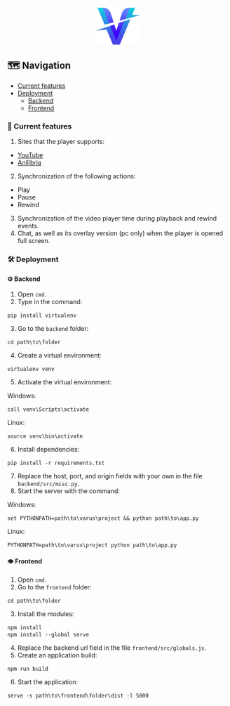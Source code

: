 <p align="center">
  <img src="logo.svg" width="100">
</p>

## 🗺️ Navigation
* [Current features](#-current-features)
* [Deployment](#%EF%B8%8F-deployment)
  * [Backend](#-backend)
  * [Frontend](#-frontend)

### 📄 Current features
1. Sites that the player supports:
  - [YouTube](https://www.youtube.com)
  - [Anilibria](https://www.anilibria.tv/pages/catalog.php)
2. Synchronization of the following actions:
  - Play
  - Pause
  - Rewind
3. Synchronization of the video player time during playback and rewind events.
4. Chat, as well as its overlay version (pc only) when the player is opened full screen.

### 🛠️ Deployment
#### ⚙️ Backend
1. Open `cmd`.
2. Type in the command:
```
pip install virtualenv
```
3. Go to the `backend` folder:
```
cd path\to\folder
```
4. Create a virtual environment:
```
virtualenv venv
```
5. Activate the virtual environment:

Windows:
```
call venv\Scripts\activate
```
Linux:
```
source venv\bin\activate
```
6. Install dependencies:
```
pip install -r requirements.txt
```
7. Replace the host, port, and origin fields with your own in the file `backend/src/misc.py`.
8. Start the server with the command:

Windows:
```
set PYTHONPATH=path\to\varus\project && python path\to\app.py
```
Linux:
```
PYTHONPATH=path\to\varus\project python path\to\app.py
```
#### 👁️ Frontend
1. Open `cmd`.
2. Go to the `frontend` folder:
```
cd path\to\folder
```
3. Install the modules:
```
npm install
npm install --global serve
```
4. Replace the backend url field in the file `frontend/src/globals.js`.
5. Create an application build:
```
npm run build
```
6. Start the application:
```
serve -s path\to\frontend\folder\dist -l 5000
```
